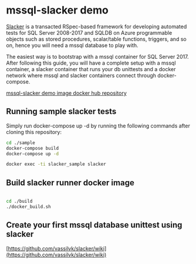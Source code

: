 # mssql-slacker demo

[Slacker](https://github.com/vassilvk/slacker/wiki) is a transacted RSpec-based framework for developing automated tests for SQL Server 2008-2017 and SQLDB on Azure programmable objects such as stored procedures, scalar/table functions, triggers, and so on, hence you will need a mssql database to play with. 

The easiest way is to bootstrap with a mssql container for SQL Server 2017. After following this guide, you will have a complete setup with a mssql container, a slacker container that runs your db unittests and a docker network where mssql and slacker containers connect through docker-compose.

[mssql-slacker demo image docker hub repository](https://hub.docker.com/r/ericskang/mssql-slacker/)

## Running sample slacker tests
Simply run docker-compose up -d by running the following commands after cloning this repository:

```bash
cd ./sample
docker-compose build
docker-compose up -d

docker exec -ti slacker_sample slacker

```

## Build slacker runner docker image

```bash

cd ./build
./docker_build.sh

```

## Create your first mssql database unittest using slacker
[https://github.com/vassilvk/slacker/wiki](https://github.com/vassilvk/slacker/wiki)
